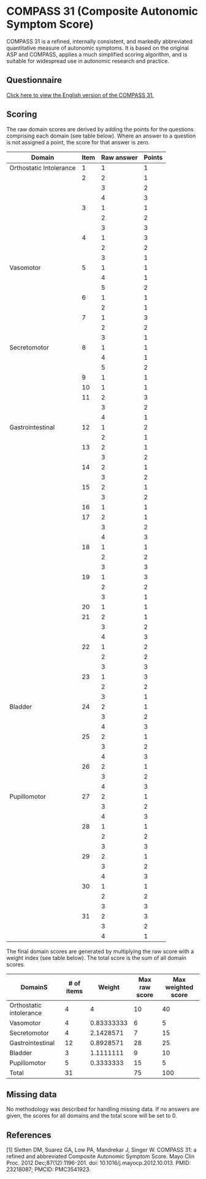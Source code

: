 # COMPASS 31 (Composite Autonomic Symptom Score)

COMPASS 31 is a refined, internally consistent, and markedly abbreviated quantitative measure of autonomic symptoms. It is based on the original ASP and COMPASS, applies a much simplified scoring algorithm, and is suitable for widespread use in autonomic research and practice.

## Questionnaire

[Click here to view the English version of the COMPASS 31.](https://drive.google.com/file/d/1nAqeECMqUSOEyF9uYNOsR5uH0E8m6UmT/view?usp=sharing)

## Scoring

The raw domain scores are derived by adding the points for the questions comprising each domain (see table below). Where an answer to a question is not assigned a point, the score for that answer is zero.

| Domain                  | Item | Raw answer | Points |
|-------------------------|------|------------|--------|
| Orthostatic Intolerance | 1    | 1          | 1      |
|                         | 2    | 2          | 1      |
|                         |      | 3          | 2      |
|                         |      | 4          | 3      |
|                         | 3    | 1          | 1      |
|                         |      | 2          | 2      |
|                         |      | 3          | 3      |
|                         | 4    | 1          | 3      |
|                         |      | 2          | 2      |
|                         |      | 3          | 1      |
| Vasomotor               | 5    | 1          | 1      |
|                         |      | 4          | 1      |
|                         |      | 5          | 2      |
|                         | 6    | 1          | 1      |
|                         |      | 2          | 1      |
|                         | 7    | 1          | 3      |
|                         |      | 2          | 2      |
|                         |      | 3          | 1      |
| Secretomotor            | 8    | 1          | 1      |
|                         |      | 4          | 1      |
|                         |      | 5          | 2      |
|                         | 9    | 1          | 1      |
|                         | 10   | 1          | 1      |
|                         | 11   | 2          | 3      |
|                         |      | 3          | 2      |
|                         |      | 4          | 1      |
| Gastrointestinal        | 12   | 1          | 2      |
|                         |      | 2          | 1      |
|                         | 13   | 2          | 1      |
|                         |      | 3          | 2      |
|                         | 14   | 2          | 1      |
|                         |      | 3          | 2      |
|                         | 15   | 2          | 1      |
|                         |      | 3          | 2      |
|                         | 16   | 1          | 1      |
|                         | 17   | 2          | 1      |
|                         |      | 3          | 2      |
|                         |      | 4          | 3      |
|                         | 18   | 1          | 1      |
|                         |      | 2          | 2      |
|                         |      | 3          | 3      |
|                         | 19   | 1          | 3      |
|                         |      | 2          | 2      |
|                         |      | 3          | 1      |
|                         | 20   | 1          | 1      |
|                         | 21   | 2          | 1      |
|                         |      | 3          | 2      |
|                         |      | 4          | 3      |
|                         | 22   | 1          | 2      |
|                         |      | 2          | 2      |
|                         |      | 3          | 3      |
|                         | 23   | 1          | 3      |
|                         |      | 2          | 2      |
|                         |      | 3          | 1      |
| Bladder                 | 24   | 2          | 1      |
|                         |      | 3          | 2      |
|                         |      | 4          | 3      |
|                         | 25   | 2          | 1      |
|                         |      | 3          | 2      |
|                         |      | 4          | 3      |
|                         | 26   | 2          | 1      |
|                         |      | 3          | 2      |
|                         |      | 4          | 3      |
| Pupillomotor            | 27   | 2          | 1      |
|                         |      | 3          | 2      |
|                         |      | 4          | 3      |
|                         | 28   | 1          | 1      |
|                         |      | 2          | 2      |
|                         |      | 3          | 3      |
|                         | 29   | 2          | 1      |
|                         |      | 3          | 2      |
|                         |      | 4          | 3      |
|                         | 30   | 1          | 1      |
|                         |      | 2          | 2      |
|                         |      | 3          | 3      |
|                         | 31   | 2          | 3      |
|                         |      | 3          | 2      |
|                         |      | 4          | 1      |

The final domain scores are generated by multiplying the raw score with a weight index (see table below). The total score is the sum of all domain scores.

| DomainS                 | # of items | Weight     | Max raw score | Max weighted score |
|-------------------------|------------|------------|---------------|--------------------|
| Orthostatic intolerance | 4          | 4          | 10            | 40                 |
| Vasomotor               | 4          | 0.83333333 | 6             | 5                  |
| Secretomotor            | 4          | 2.1428571  | 7             | 15                 |
| Gastrointestinal        | 12         | 0.8928571  | 28            | 25                 |
| Bladder                 | 3          | 1.1111111  | 9             | 10                 |
| Pupillomotor            | 5          | 0.3333333  | 15            | 5                  |
| Total                   | 31         |            | 75            | 100                |

## Missing data

No methodology was described for handling missing data. If no answers are given, the scores for all domains and the total score will be set to 0.

## References

[1] Sletten DM, Suarez GA, Low PA, Mandrekar J, Singer W. COMPASS 31: a refined and abbreviated Composite Autonomic Symptom Score. Mayo Clin Proc. 2012 Dec;87(12):1196-201. doi: 10.1016/j.mayocp.2012.10.013. PMID: 23218087; PMCID: PMC3541923.
